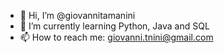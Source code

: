 - 👋 Hi, I’m @giovannitamanini
- 🌱 I’m currently learning Python, Java and SQL
- 📫 How to reach me: giovanni.tnini@gmail.com

<!---
giovannitamanini/giovannitamanini is a ✨ special ✨ repository because its `README.md` (this file) appears on your GitHub profile.
You can click the Preview link to take a look at your changes.
--->
